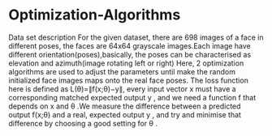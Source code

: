 # Optimization-Algorithms
Data set description
For the given dataset, there are 698 images of a face in different poses, the faces are 64x64 grayscale images.Each image have different orientation(poses),basically, the poses can be characterised as elevation and azimuth(image rotating left or right)
Here, 2 optimization algorithms are used to adjust the parameters until make the random initialized face images maps onto the real face poses.
The loss function here is defined as L(θ)=∥f(x;θ)−y∥, every input vector  x  must have a corresponding matched expected output  y , and we need a function  f  that depends on  x  and  θ .We measure the difference between a predicted output  f(x;θ) and a real, expected output  y , and try and minimise that difference by choosing a good setting for θ .
